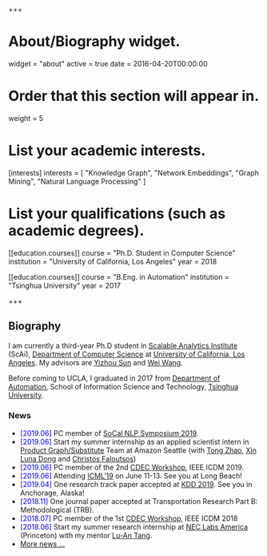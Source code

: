 +++
# About/Biography widget.
widget = "about"
active = true
date = 2016-04-20T00:00:00

# Order that this section will appear in.
weight = 5

# List your academic interests.
[interests]
  interests = [
    "Knowledge Graph",
    "Network Embeddings",
    "Graph Mining",
    "Natural Language Processing"
  ]

# List your qualifications (such as academic degrees).
[[education.courses]]
  course = "Ph.D. Student in Computer Science"
  institution = "University of California, Los Angeles"
  year = 2018

[[education.courses]]
  course = "B.Eng. in Automation"
  institution = "Tsinghua University"
  year = 2017
 
+++

## Biography

I am currently a third-year Ph.D student in [Scalable Analytics Institute](https://scai.cs.ucla.edu/) (ScAi), [Department of Computer Science](https://www.cs.ucla.edu/) at [University of California, Los Angeles](http://www.ucla.edu/). My advisors are [Yizhou Sun](http://web.cs.ucla.edu/~yzsun/) and [Wei Wang](http://web.cs.ucla.edu/~weiwang/).

Before coming to UCLA, I graduated in 2017 from [Department of Automation](http://www.au.tsinghua.edu.cn/publish/auen/index.html), School of Information Science and Technology, [Tsinghua University](http://www.tsinghua.edu.cn/publish/newthu/index.html).

### News
- <span style="color:blue">[2019.06]</span> PC member of [SoCal NLP Symposium 2019](https://socalnlp.github.io/symp19/index.html).
- <span style="color:blue">[2019.06]</span> Start my summer internship as an applied scientist intern in [Product Graph/Substitute](https://blog.aboutamazon.com/innovation/making-search-easier) Team at Amazon Seattle (with [Tong Zhao](https://www.linkedin.com/in/tonytongzhao/), [Xin Luna Dong](http://lunadong.com/) and [Christos Faloutsos](http://www.cs.cmu.edu/~christos/))
- <span style="color:blue">[2019.06]</span> PC member of the 2nd [CDEC Workshop](http://www.panda.sys.t.u-tokyo.ac.jp/CDEC/2019/), IEEE ICDM 2019.
- <span style="color:blue">[2019.06]</span> Attending [ICML'19](https://icml.cc/) on June 11-13. See you at Long Beach!
- <span style="color:blue">[2019.04]</span> One research track paper accepted at [KDD 2019](https://www.kdd.org/kdd2019/). See you in Anchorage, Alaska!
- <span style="color:blue">[2018.11]</span> One journal paper accepted at Transportation Research Part B: Methodological (TRB). 
- <span style="color:blue">[2018.07]</span> PC member of the 1st [CDEC Workshop](http://www.panda.sys.t.u-tokyo.ac.jp/CDEC/2018/), IEEE ICDM 2018
- <span style="color:blue">[2018.06]</span> Start my summer research internship at [NEC Labs America](http://www.nec-labs.com/research-departments/computer-security/computer-security-home) (Princeton) with my mentor [Lu-An Tang](http://www.nec-labs.com/lu-an-tang). 
- [More news ...](https://www.haojunheng.com/others/news)